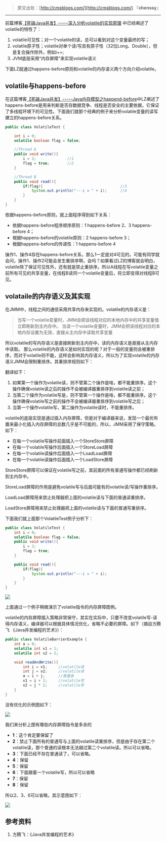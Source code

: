 > 原文出处：[http://cmsblogs.com/](http://cmsblogs.com/) 『**chenssy**』

----

前篇博客[【死磕Java并发】-----深入分析volatile的实现原理](http://cmsblogs.com/?p=2092) 中已经阐述了volatile的特性了：

1. volatile可见性；对一个volatile的读，总可以看到对这个变量最终的写；
2. volatile原子性；volatile对单个读/写具有原子性（32位Long、Double），但是复合操作除外，例如i++;
3. JVM底层采用“内存屏障”来实现volatile语义

下面LZ就通过happens-before原则和volatile的内存语义两个方向介绍volatile。

## volatile与happens-before

在这篇博客[【死磕Java并发】-----Java内存模型之happend-before](http://cmsblogs.com/?p=2102)中LZ阐述了happens-before是用来判断是否存数据竞争、线程是否安全的主要依据，它保证了多线程环境下的可见性。下面我们就那个经典的例子来分析volatile变量的读写建立的happens-before关系。

```java
public class VolatileTest {

    int i = 0;
    volatile boolean flag = false;

    //Thread A
    public void write(){
        i = 2;              //1
        flag = true;        //2
    }

    //Thread B
    public void read(){
        if(flag){                                   //3
            System.out.println("---i = " + i);      //4
        }
    }
}
```

依据happens-before原则，就上面程序得到如下关系：

- 依据happens-before程序顺序原则：1 happens-before 2、3 happens-before 4；
- 根据happens-before的volatile原则：2 happens-before 3；
- 根据happens-before的传递性：1 happens-before 4

操作1、操作4存在happens-before关系，那么1一定是对4可见的。可能有同学就会问，操作1、操作2可能会发生重排序啊，会吗？如果看过LZ的博客就会明白，volatile除了保证可见性外，还有就是禁止重排序。所以A线程在写volatile变量之前所有可见的共享变量，在线程B读同一个volatile变量后，将立即变得对线程B可见。

## volataile的内存语义及其实现

在JMM中，线程之间的通信采用共享内存来实现的。volatile的内存语义是：

> 当写一个volatile变量时，JMM会把该线程对应的本地内存中的共享变量值立即刷新到主内存中。
> 当读一个volatile变量时，JMM会把该线程对应的本地内存设置为无效，直接从主内存中读取共享变量

所以volatile的写内存语义是直接刷新到主内存中，读的内存语义是直接从主内存中读取。
那么volatile的内存语义是如何实现的呢？对于一般的变量则会被重排序，而对于volatile则不能，这样会影响其内存语义，所以为了实现volatile的内存语义JMM会限制重排序。其重排序规则如下：

翻译如下：

1. 如果第一个操作为volatile读，则不管第二个操作是啥，都不能重排序。这个操作确保volatile读之后的操作不会被编译器重排序到volatile读之前；
2. 当第二个操作为volatile写是，则不管第一个操作是啥，都不能重排序。这个操作确保volatile写之前的操作不会被编译器重排序到volatile写之后；
3. 当第一个操作volatile写，第二操作为volatile读时，不能重排序。

volatile的底层实现是通过插入内存屏障，但是对于编译器来说，发现一个最优布置来最小化插入内存屏障的总数几乎是不可能的，所以，JMM采用了保守策略。如下：

- 在每一个volatile写操作前面插入一个StoreStore屏障
- 在每一个volatile写操作后面插入一个StoreLoad屏障
- 在每一个volatile读操作后面插入一个LoadLoad屏障
- 在每一个volatile读操作后面插入一个LoadStore屏障

StoreStore屏障可以保证在volatile写之前，其前面的所有普通写操作都已经刷新到主内存中。

StoreLoad屏障的作用是避免volatile写与后面可能有的volatile读/写操作重排序。

LoadLoad屏障用来禁止处理器把上面的volatile读与下面的普通读重排序。

LoadStore屏障用来禁止处理器把上面的volatile读与下面的普通写重排序。

下面我们就上面那个VolatileTest例子分析下：

```java
public class VolatileTest {
    int i = 0;
    volatile boolean flag = false;
    public void write(){
        i = 2;
        flag = true;
    }

    public void read(){
        if(flag){
            System.out.println("---i = " + i);
        }
    }
}
```

![](https://gitee.com/chenssy/blog-home/raw/master/image/sijava/201812085001.png)

上面通过一个例子稍微演示了volatile指令的内存屏障图例。

volatile的内存屏障插入策略非常保守，其实在实际中，只要不改变volatile写-读得内存语义，编译器可以根据具体情况优化，省略不必要的屏障。如下（摘自方腾飞 《Java并发编程的艺术》）：

```java
public class VolatileBarrierExample {
    int a = 0;
    volatile int v1 = 1;
    volatile int v2 = 2;

    void readAndWrite(){
        int i = v1;     //volatile读
        int j = v2;     //volatile读
        a = i + j;      //普通读
        v1 = i + 1;     //volatile写
        v2 = j * 2;     //volatile写
    }
}
```

没有优化的示例图如下：

![](https://gitee.com/chenssy/blog-home/raw/master/image/sijava/201812085002.png)

我们来分析上图有哪些内存屏障指令是多余的

- **1**：这个肯定要保留了
- **2**：禁止下面所有的普通写与上面的volatile读重排序，但是由于存在第二个volatile读，那个普通的读根本无法越过第二个volatile读。所以可以省略。
- **3**：下面已经不存在普通读了，可以省略。
- **4**：保留
- **5**：保留
- **6**：下面跟着一个volatile写，所以可以省略
- **7**：保留
- **8**：保留

所以2、3、6可以省略，其示意图如下：

![](https://gitee.com/chenssy/blog-home/raw/master/image/sijava/201812085003.png)

## 参考资料

1. 方腾飞：《Java并发编程的艺术》
